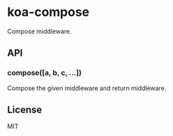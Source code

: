 
# koa-compose

 Compose middleware.

## API

### compose([a, b, c, ...])

  Compose the given middleware and return middleware.

## License

  MIT